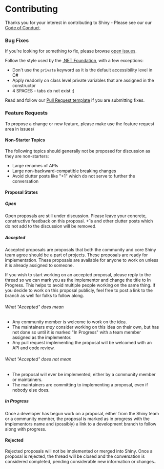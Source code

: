 # Contributing

Thanks you for your interest in contributing to Shiny - Please see our our [Code of Conduct](CODE_OF_CONDUCT.md).


### Bug Fixes

If you're looking for something to fix, please browse [open issues](https://github.com/shinyorg/shiny/issues).

Follow the style used by the [.NET Foundation](https://github.com/dotnet/corefx/blob/master/Documentation/coding-guidelines/coding-style.md), with a few exceptions:

- Don't use the `private` keyword as it is the default accessibility level in C#
- Apply readonly on class level private variables that are assigned in the constructor
- 4 SPACES - tabs do not exist :)

Read and follow our [Pull Request template](PULL_REQUEST_TEMPLATE.md) if you are submitting fixes.

### Feature Requests

To propose a change or new feature, please make use the feature request area in issues/

#### Non-Starter Topics
The following topics should generally not be proposed for discussion as they are non-starters:

* Large renames of APIs
* Large non-backward-compatible breaking changes
* Avoid clutter posts like "+1" which do not serve to further the conversation

#### Proposal States
##### Open
Open proposals are still under discussion. Please leave your concrete, constructive feedback on this proposal. +1s and other clutter posts which do not add to the discussion will be removed.

##### Accepted
Accepted proposals are proposals that both the community and core Shiny team agree should be a part of projects. These proposals are ready for implementation. These proposals are available for anyone to work on unless it is already assigned to someone.

If you wish to start working on an accepted proposal, please reply to the thread so we can mark you as the implementor and change the title to In Progress. This helps to avoid multiple people working on the same thing. If you decide to work on this proposal publicly, feel free to post a link to the branch as well for folks to follow along.

###### What "Accepted" does mean
* Any community member is welcome to work on the idea.
* The maintainers _may_ consider working on this idea on their own, but has not done so until it is marked "In Progress" with a team member assigned as the implementor.
* Any pull request implementing the proposal will be welcomed with an API and code review.

###### What "Accepted" does not mean
* The proposal will ever be implemented, either by a community member or maintainers.
* The maintainers are committing to implementing a proposal, even if nobody else does. 

##### In Progress
Once a developer has begun work on a proposal, either from the Shiny team or a community member, the proposal is marked as in progress with the implementors name and (possibly) a link to a development branch to follow along with progress.

#### Rejected
Rejected proposals will not be implemented or merged into Shiny. Once a proposal is rejected, the thread will be closed and the conversation is considered completed, pending considerable new information or changes..
